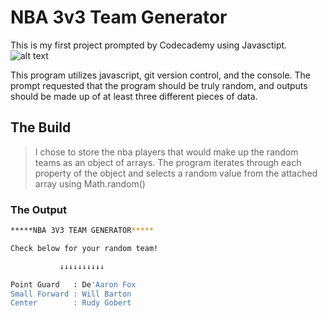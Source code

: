 # NBA 3v3 Team Generator
This is my first project prompted by Codecademy using Javasctipt. 
![alt text](https://img.17qq.com/images/hrurhteascx.jpeg "NBA Logo")

This program utilizes javascript, git version control, and the console.
The prompt requested that the program should be truly random, and outputs
should be made up of at least three different pieces of data. 

## The Build

> I chose to store the nba players that would make up the random teams as 
> an object of arrays.  The program iterates through each property of the
> object and selects a random value from the attached array using Math.random()

### The Output
```bash
*****NBA 3V3 TEAM GENERATOR*****

Check below for your random team!

           ↓↓↓↓↓↓↓↓↓↓

Point Guard   : De'Aaron Fox
Small Forward : Will Barton
Center        : Rudy Gobert
```

